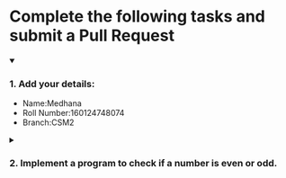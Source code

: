 # Complete the following tasks and submit a Pull Request
<details open>
<summary><h3>1. Add your details: </h3></summary>
<ul>
  <li> Name:Medhana </li>
  <li> Roll Number:160124748074 </li>
  <li> Branch:CSM2 </li>
</ul>
</details>
<details>
<summary><h3> 2. Implement a program to check if a number is even or odd. </h3></summary>
<ul>
  <li> Create a new file in the repository and add your code. </li>
  <li> Use any programming language of your choice. </li>
</ul>
</details>
